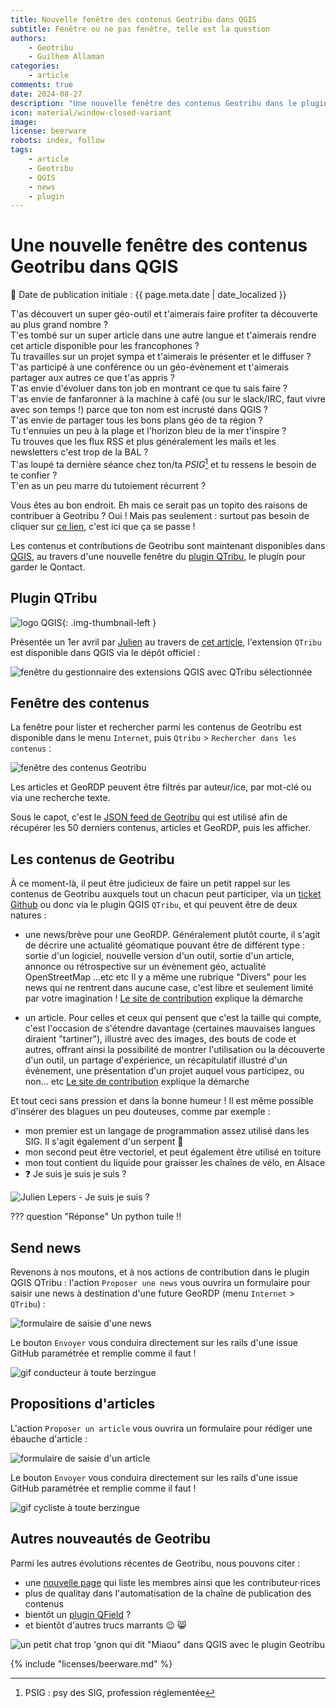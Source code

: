 ```yaml
---
title: Nouvelle fenêtre des contenus Geotribu dans QGIS
subtitle: Fenêtre ou ne pas fenêtre, telle est la question
authors:
    - Geotribu
    - Guilhem Allaman
categories:
    - article
comments: true
date: 2024-08-27
description: "Une nouvelle fenêtre des contenus Geotribu dans le plugin QGIS QTribu, qui permet d'accéder et de contribuer aux contenus du site"
icon: material/window-closed-variant
image:
license: beerware
robots: index, follow
tags:
    - article
    - Geotribu
    - QGIS
    - news
    - plugin
---
```


# Une nouvelle fenêtre des contenus Geotribu dans QGIS

:calendar: Date de publication initiale : {{ page.meta.date | date_localized }}

T'as découvert un super géo-outil et t'aimerais faire profiter ta découverte au plus grand nombre ?  
T'es tombé sur un super article dans une autre langue et t'aimerais rendre cet article disponible pour les francophones ?  
Tu travailles sur un projet sympa et t'aimerais le présenter et le diffuser ?  
T'as participé à une conférence ou un géo-évènement et t'aimerais partager aux autres ce que t'as appris ?  
T'as envie d'évoluer dans ton job en montrant ce que tu sais faire ?  
T'as envie de fanfaronner à la machine à café (ou sur le slack/IRC, faut vivre avec son temps !) parce que ton nom est incrusté dans QGIS ?  
T'as envie de partager tous les bons plans géo de ta région ?  
Tu t'ennuies un peu à la plage et l'horizon bleu de la mer t'inspire ?  
Tu trouves que les flux RSS et plus généralement les mails et les newsletters c'est trop de la BAL ?  
T'as loupé ta dernière séance chez ton/ta *PSIG*[^1] et tu ressens le besoin de te confier ?  
T'en as un peu marre du tutoiement récurrent ?

Vous êtes au bon endroit. Eh mais ce serait pas un topito des raisons de contribuer à Geotribu ? Oui ! Mais pas seulement : surtout pas besoin de cliquer sur [ce lien](https://theuselessweb.com/), c'est ici que ça se passe !

Les contenus et contributions de Geotribu sont maintenant disponibles dans [QGIS](https://www.qgis.org), au travers d'une nouvelle fenêtre du [plugin QTribu](https://plugins.qgis.org/plugins/qtribu/), le plugin pour garder le Qontact.

## Plugin QTribu

![logo QGIS](https://cdn.geotribu.fr/img/logos-icones/logiciels_librairies/qgis.png "logo QGIS"){: .img-thumbnail-left }

Présentée un 1er avril par [Julien](../../team/julien-moura.md) au travers de [cet article](../2021/2021-04-01_qtribu_plugin_qgis_geotribu.md), l'extension `QTribu` est disponible dans QGIS via le dépôt officiel :

![fenêtre du gestionnaire des extensions QGIS avec QTribu sélectionnée](https://cdn.geotribu.fr/img/articles-blog-rdp/articles/2024/qtribu_nouvelle_fenetre/qtribu-qgis-plugin.webp)

## Fenêtre des contenus

La fenêtre pour lister et rechercher parmi les contenus de Geotribu est disponible dans le menu `Internet`, puis `Qtribu` > `Rechercher dans les contenus` :

![fenêtre des contenus Geotribu](https://cdn.geotribu.fr/img/articles-blog-rdp/articles/2024/qtribu_nouvelle_fenetre/qtribu-nouvelle-fenetre-contenus.webp)

Les articles et GeoRDP peuvent être filtrés par auteur/ice, par mot-clé ou via une recherche texte.

Sous le capot, c'est le [JSON feed de Geotribu](https://geotribu.fr/feed_json_created.json) qui est utilisé afin de récupérer les 50 derniers contenus, articles et GeoRDP, puis les afficher.

## Les contenus de Geotribu

À ce moment-là, il peut être judicieux de faire un petit rappel sur les contenus de Geotribu auxquels tout un chacun peut participer, via un [ticket Github](https://github.com/geotribu/website/issues/new/choose) ou donc via le plugin QGIS `QTribu`, et qui peuvent être de deux natures :

- une news/brève pour une GeoRDP. Généralement plutôt courte, il s'agit de décrire une actualité géomatique pouvant être de différent type : sortie d'un logiciel, nouvelle version d'un outil, sortie d'un article, annonce ou rétrospective sur un évènement géo, actualité OpenStreetMap ...etc etc Il y a même une rubrique "Divers" pour les news qui ne rentrent dans aucune case, c'est libre et seulement limité par votre imagination ! [Le site de contribution](https://contribuer.geotribu.fr/rdp/add_news/) explique la démarche

- un article. Pour celles et ceux qui pensent que c'est la taille qui compte, c'est l'occasion de s'étendre davantage (certaines mauvaises langues diraient "tartiner"), illustré avec des images, des bouts de code et autres, offrant ainsi la possibilité de montrer l'utilisation ou la découverte d'un outil, un partage d'expérience, un récapitulatif illustré d'un évènement, une présentation d'un projet auquel vous participez, ou non... etc [Le site de contribution](https://contribuer.geotribu.fr/articles/workflow/) explique la démarche

Et tout ceci sans pression et dans la bonne humeur ! Il est même possible d'insérer des blagues un peu douteuses, comme par exemple :

- mon premier est un langage de programmation assez utilisé dans les SIG. Il s'agit également d'un serpent :snake:
- mon second peut être vectoriel, et peut également être utilisé en toiture
- mon tout contient du liquide pour graisser les chaînes de vélo, en Alsace
- :question: Je suis je suis je suis ?

![Julien Lepers - Je suis je suis ?](https://cdn.geotribu.fr/img/articles-blog-rdp/articles/2024/qtribu_nouvelle_fenetre/julien_lepers_je_suis.webp)

??? question "Réponse"
    Un python tuile !!

## Send news

Revenons à nos moutons, et à nos actions de contribution dans le plugin QGIS QTribu : l'action `Proposer une news` vous ouvrira un formulaire pour saisir une news à destination d'une future GeoRDP (menu `Internet` > `QTribu`) :

![formulaire de saisie d'une news](https://cdn.geotribu.fr/img/articles-blog-rdp/articles/2024/qtribu_nouvelle_fenetre/qtribu-news-form.webp)

Le bouton `Envoyer` vous conduira directement sur les rails d'une issue GitHub paramétrée et remplie comme il faut !

![gif conducteur à toute berzingue](https://cdn.geotribu.fr/img/articles-blog-rdp/articles/2024/qtribu_nouvelle_fenetre/gif-drive.gif)

## Propositions d'articles

L'action `Proposer un article` vous ouvrira un formulaire pour rédiger une ébauche d'article :

![formulaire de saisie d'un article](https://cdn.geotribu.fr/img/articles-blog-rdp/articles/2024/qtribu_nouvelle_fenetre/qtribu-article-form.webp)

Le bouton `Envoyer` vous conduira directement sur les rails d'une issue GitHub paramétrée et remplie comme il faut !

![gif cycliste à toute berzingue](https://cdn.geotribu.fr/img/articles-blog-rdp/articles/2024/qtribu_nouvelle_fenetre/gif-bicycle.gif)

## Autres nouveautés de Geotribu

Parmi les autres évolutions récentes de Geotribu, nous pouvons citer :

- une [nouvelle page](https://geotribu.fr/team/) qui liste les membres ainsi que les contributeur·rices
- plus de qualitay dans l'automatisation de la chaîne de publication des contenus
- bientôt un [plugin QField](https://www.opengis.ch/2024/06/18/supercharge-your-fieldwork-with-qfields-project-and-app-wide-plugins/) ?
- et bientôt d'autres trucs marrants :wink: :smile_cat:

![un petit chat trop 'gnon qui dit "Miaou" dans QGIS avec le plugin Geotribu](https://cdn.geotribu.fr/img/articles-blog-rdp/articles/2024/qtribu_nouvelle_fenetre/geotricat_qgis_meow.webp)

<!-- Footnotes reference -->
[^1]: PSIG : psy des SIG, profession réglementée

<!-- geotribu:authors-block -->

{% include "licenses/beerware.md" %}
